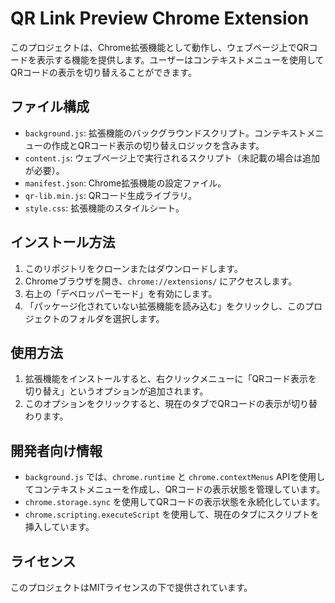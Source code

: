 # QR Link Preview Chrome Extension

このプロジェクトは、Chrome拡張機能として動作し、ウェブページ上でQRコードを表示する機能を提供します。ユーザーはコンテキストメニューを使用してQRコードの表示を切り替えることができます。

## ファイル構成

- `background.js`: 拡張機能のバックグラウンドスクリプト。コンテキストメニューの作成とQRコード表示の切り替えロジックを含みます。
- `content.js`: ウェブページ上で実行されるスクリプト（未記載の場合は追加が必要）。
- `manifest.json`: Chrome拡張機能の設定ファイル。
- `qr-lib.min.js`: QRコード生成ライブラリ。
- `style.css`: 拡張機能のスタイルシート。

## インストール方法

1. このリポジトリをクローンまたはダウンロードします。
2. Chromeブラウザを開き、`chrome://extensions/` にアクセスします。
3. 右上の「デベロッパーモード」を有効にします。
4. 「パッケージ化されていない拡張機能を読み込む」をクリックし、このプロジェクトのフォルダを選択します。

## 使用方法

1. 拡張機能をインストールすると、右クリックメニューに「QRコード表示を切り替え」というオプションが追加されます。
2. このオプションをクリックすると、現在のタブでQRコードの表示が切り替わります。

## 開発者向け情報

- `background.js` では、`chrome.runtime` と `chrome.contextMenus` APIを使用してコンテキストメニューを作成し、QRコードの表示状態を管理しています。
- `chrome.storage.sync` を使用してQRコードの表示状態を永続化しています。
- `chrome.scripting.executeScript` を使用して、現在のタブにスクリプトを挿入しています。

## ライセンス

このプロジェクトはMITライセンスの下で提供されています。